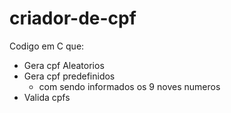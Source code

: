 # criador-de-cpf
Codigo em C que:
- Gera cpf Aleatorios
- Gera cpf predefinidos
  - com sendo informados os 9 noves numeros
- Valida cpfs
